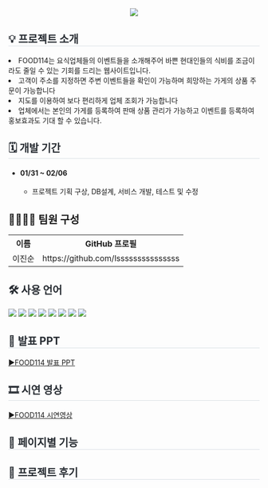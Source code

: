<div align="center">
    <img src="https://github.com/lsssssssssssssss/miniProject1/assets/153085551/99e18480-bcf9-4059-b0cd-75f2e4236621" />
    </div>
    
<div align="center">
    </div> 
<div style="font-weight: 700; font-size: 15px; text-align: center; color: #282d33;" align="center">  
    </div> 
<div style= "text-align:left;">
    <h2 style="border-bottom: 1px solid #d8dee4; color: #282d33;">💡 프로젝트 소개 </h2>
    <li>FOOD114는 요식업체들의 이벤트들을 소개해주어 바쁜 현대인들의 식비를 조금이라도 줄일 수 있는 기회를 드리는 웹사이트입니다.</li>
    <li>고객이 주소를 지정하면 주변 이벤트들을 확인이 가능하며 희망하는 가게의 상품 주문이 가능합니다</li>
    <li>지도를 이용하여 보다 편리하게 업체 조회가 가능합니다</li>
    <li>업체에서는 본인의 가게를 등록하여 판매 상품 관리가 가능하고 이벤트를 등록하여 홍보효과도 기대 할 수 있습니다.</li>
    </div>
    <div style= "text-align:left;">
    <h2 style="border-bottom: 1px solid #d8dee4; color: #282d33;"> 🗓 개발 기간 </h2>  
        <ul>
            <li> <h4>01/31 ~ 02/06</h4>
                <ul>
                    <li>프로젝트 기획 구상, DB설계, 서비스 개발, 테스트 및 수정</li>
                </ul>
            </li>
        </ul>
    </div>    
<div style= "text-align:left;"> 
    <div style="font-weight: 700; font-size: 15px; text-align: left; color: #282d33;">  </div> 
    </div>
    <div style= "text-align:left;">
    <h2 tabindex="-1" class="heading-element" dir="auto" >👨‍👩‍👦‍👦 팀원 구성</h2>
        <table >
            <tr>
                <th>이름</th>                    
                <th>GitHub 프로필</th>
            </tr>
            <tr>
                <td>이진순</td>
                <td>https://github.com/lsssssssssssssss</td>
            </tr>
            </table>
        </div>


<div style= "text-align:left;">
    <h2 style="color: #282d33;"> 🛠️ 사용 언어 </h2>
    <div style="margin: 0 auto; text-align: left;" align= "left"> <img src="https://img.shields.io/badge/Spring Boot-6DB33F?style=for-the-badge&logo=Spring Boot&logoColor=white">
          <img src="https://img.shields.io/badge/Vue.js-4FC08D?style=for-the-badge&logo=Vue.js&logoColor=white">
          <img src="https://img.shields.io/badge/MySQL-4479A1?style=for-the-badge&logo=MySQL&logoColor=white">
          <img src="https://img.shields.io/badge/Java-007396?style=for-the-badge&logo=Java&logoColor=white">
          <img src="https://img.shields.io/badge/jQuery-0769AD?style=for-the-badge&logo=jQuery&logoColor=white">
          <img src="https://img.shields.io/badge/CSS3-1572B6?style=for-the-badge&logo=CSS3&logoColor=white">
          <img src="https://img.shields.io/badge/HTML5-E34F26?style=for-the-badge&logo=HTML5&logoColor=white">
          <img src="https://img.shields.io/badge/Javascript-F7DF1E?style=for-the-badge&logo=Javascript&logoColor=white">
          </div>
    </div>
    <div style= "text-align:left;">
    <h2 style="border-bottom: 1px solid #d8dee4; color: #282d33;"> 📕 발표 PPT </h2>  
        <a href="https://docs.google.com/presentation/d/1F4bodDgNgG5s8ovWm_vM8CS3e3GtrGpu/edit?usp=sharing&ouid=117668902424628902239&rtpof=true&sd=true" target="_blank">▶FOOD114 발표 PPT</a>
       </div>          
    <div style= "text-align:left;">
    <h2 style="border-bottom: 1px solid #d8dee4; color: #282d33;"> 🎞 시연 영상 </h2>    
        <a href="https://www.youtube.com/watch?v=WK8oGLTJD_Y">▶FOOD114 시연영상</a>
    </div>
    <div style= "text-align:left;">
    <h2 style="border-bottom: 1px solid #d8dee4; color: #282d33;">  📑 페이지별 기능 </h2>      
    </div>
    <div style= "text-align:left;">   
    <div style= "text-align:left;">
    <h2 style="border-bottom: 1px solid #d8dee4; color: #282d33;"> 🎇 프로젝트 후기 </h2>       
    </div>
